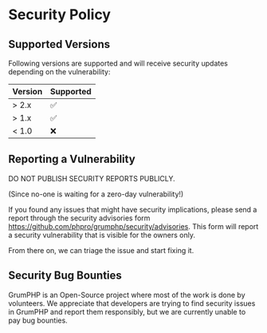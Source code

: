 # Security Policy

## Supported Versions

Following versions are supported and will receive security updates depending on the vulnerability:

| Version | Supported          |
| ------- | ------------------ |
| > 2.x   | :white_check_mark: |
| > 1.x   | :white_check_mark: |
| < 1.0   | :x:                |


## Reporting a Vulnerability

DO NOT PUBLISH SECURITY REPORTS PUBLICLY.

(Since no-one is waiting for a zero-day vulnerability!)

If you found any issues that might have security implications,
please send a report through the security advisories form https://github.com/phpro/grumphp/security/advisories.
This form will report a security vulnerability that is visible for the owners only.

From there on, we can triage the issue and start fixing it.


## Security Bug Bounties

GrumPHP is an Open-Source project where most of the work is done by volunteers. We appreciate that developers are trying to find security issues in GrumPHP and report them responsibly, but we are currently unable to pay bug bounties. 


